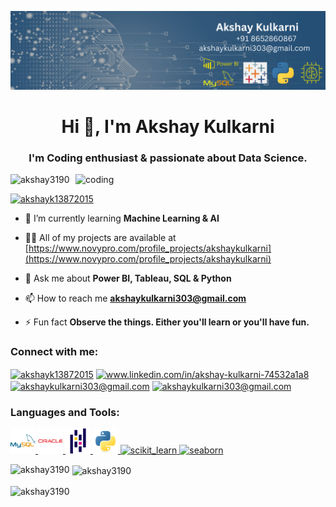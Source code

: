 ![video](https://github.com/Akshay3190/Akshay3190/blob/main/Akshay%20Kulkarni%20(3).png)
<h1 align="center">Hi 👋, I'm Akshay Kulkarni</h1>
<h3 align="center">I'm Coding enthusiast & passionate about Data Science.</h3>
<img align="right" alt="coding" width="400" src="https://miro.medium.com/v2/resize:fit:1400/format:webp/0*tD5kEC2JYcKHH0zO.gif">

<p align="left"> <img src="https://komarev.com/ghpvc/?username=akshay3190&label=Profile%20views&color=0e75b6&style=flat" alt="akshay3190" /> </p>

<p align="left"> <a href="https://twitter.com/akshayk13872015" target="blank"><img src="https://img.shields.io/twitter/follow/akshayk13872015?logo=twitter&style=for-the-badge" alt="akshayk13872015" /></a> </p>

- 🌱 I’m currently learning **Machine Learning & AI**

- 👨‍💻 All of my projects are available at [https://www.novypro.com/profile_projects/akshaykulkarni](https://www.novypro.com/profile_projects/akshaykulkarni)

- 💬 Ask me about **Power BI, Tableau, SQL & Python**

- 📫 How to reach me **akshaykulkarni303@gmail.com**

- ⚡ Fun fact **Observe the things. Either you'll learn or you'll have fun.**

<h3 align="left">Connect with me:</h3>
<p align="left">
<a href="https://twitter.com/akshayk13872015" target="blank"><img align="center" src="https://raw.githubusercontent.com/rahuldkjain/github-profile-readme-generator/master/src/images/icons/Social/twitter.svg" alt="akshayk13872015" height="30" width="40" /></a>
<a href="https://linkedin.com/in/www.linkedin.com/in/akshay-kulkarni-74532a1a8" target="blank"><img align="center" src="https://raw.githubusercontent.com/rahuldkjain/github-profile-readme-generator/master/src/images/icons/Social/linked-in-alt.svg" alt="www.linkedin.com/in/akshay-kulkarni-74532a1a8" height="30" width="40" /></a>
<a href="https://fb.com/akshaykulkarni303@gmail.com" target="blank"><img align="center" src="https://raw.githubusercontent.com/rahuldkjain/github-profile-readme-generator/master/src/images/icons/Social/facebook.svg" alt="akshaykulkarni303@gmail.com" height="30" width="40" /></a>
<a href="https://instagram.com/akshaykulkarni303@gmail.com" target="blank"><img align="center" src="https://raw.githubusercontent.com/rahuldkjain/github-profile-readme-generator/master/src/images/icons/Social/instagram.svg" alt="akshaykulkarni303@gmail.com" height="30" width="40" /></a>
</p>

<h3 align="left">Languages and Tools:</h3>
<p align="left"> <a href="https://www.mysql.com/" target="_blank" rel="noreferrer"> <img src="https://raw.githubusercontent.com/devicons/devicon/master/icons/mysql/mysql-original-wordmark.svg" alt="mysql" width="40" height="40"/> </a> <a href="https://www.oracle.com/" target="_blank" rel="noreferrer"> <img src="https://raw.githubusercontent.com/devicons/devicon/master/icons/oracle/oracle-original.svg" alt="oracle" width="40" height="40"/> </a> <a href="https://pandas.pydata.org/" target="_blank" rel="noreferrer"> <img src="https://raw.githubusercontent.com/devicons/devicon/2ae2a900d2f041da66e950e4d48052658d850630/icons/pandas/pandas-original.svg" alt="pandas" width="40" height="40"/> </a> <a href="https://www.python.org" target="_blank" rel="noreferrer"> <img src="https://raw.githubusercontent.com/devicons/devicon/master/icons/python/python-original.svg" alt="python" width="40" height="40"/> </a> <a href="https://scikit-learn.org/" target="_blank" rel="noreferrer"> <img src="https://upload.wikimedia.org/wikipedia/commons/0/05/Scikit_learn_logo_small.svg" alt="scikit_learn" width="40" height="40"/> </a> <a href="https://seaborn.pydata.org/" target="_blank" rel="noreferrer"> <img src="https://seaborn.pydata.org/_images/logo-mark-lightbg.svg" alt="seaborn" width="40" height="40"/> </a> </p>

<p><img align="left" src="https://github-readme-stats.vercel.app/api/top-langs?username=akshay3190&show_icons=true&locale=en&layout=compact" alt="akshay3190" /></p>

<p>&nbsp;<img align="center" src="https://github-readme-stats.vercel.app/api?username=akshay3190&show_icons=true&locale=en" alt="akshay3190" /></p>

<p><img align="center" src="https://github-readme-streak-stats.herokuapp.com/?user=akshay3190&" alt="akshay3190" /></p>

